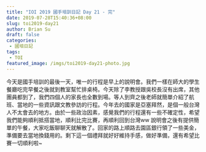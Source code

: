 ```yaml
---
title: "IOI 2019 國手培訓日記 Day 21 - 完"
date: 2019-07-28T15:40:36+08:00
slug: toi2019-day21
author: Brian Su
draft: false
categories:
 - 國培日記
tags:
 - TOI
featured_image: /imgs/toi2019-day21-photo.jpg
---
```


今天是國手培訓的最後一天，唯一的行程是早上的說明會。我們一樣在師大的學生餐廳吃完早餐之後就到教室幫忙排桌椅。今天除了李教授跟吳校長沒有出席，其他團員都到了，我們四個人的家長也全數到場。等人到齊之後老師就簡單介紹了航班、當地的一些資訊跟文教參訪的行程。今年去的國家是亞塞拜然，是個一般台灣人不太會去的地方。由於一些政治因素，感覺我們的行程還有一些不確定性，希望我們能夠順利抵搭當地，順利比完比賽，再順利回到台灣ww 說明會之後有提供簡單的午餐，大家吃飯聊聊天就解散了。回家的路上順路去園區銀行領了一些美金，準備要去當地換錢用的。剩下這一個禮拜就好好維持手感，做好準備，還有希望比賽一切順利啦~
